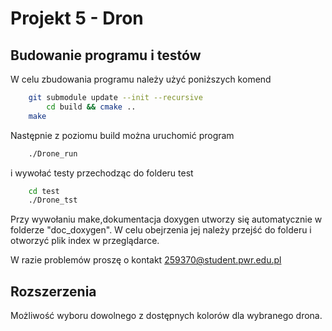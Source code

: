 # Projekt 5 - Dron

## Budowanie programu i testów

W celu zbudowania programu należy użyć poniższych komend

```bash
    git submodule update --init --recursive
		cd build && cmake ..
    make
```

Następnie z poziomu build można uruchomić program

```bash
    ./Drone_run
```

i wywołać testy przechodząc do folderu test

```bash
    cd test
    ./Drone_tst
```

Przy wywołaniu make,dokumentacja doxygen utworzy się automatycznie w folderze "doc_doxygen".
W celu obejrzenia jej należy przejść do folderu i otworzyć plik index w przeglądarce.

W razie problemów proszę o kontakt <259370@student.pwr.edu.pl>

## Rozszerzenia

Możliwość wyboru dowolnego z dostępnych kolorów dla wybranego drona.